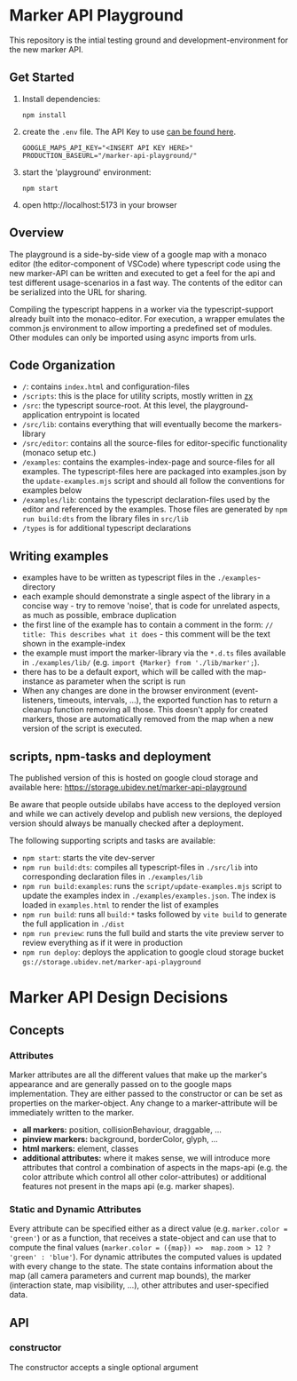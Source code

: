 # Marker API Playground

This repository is the intial testing ground and development-environment for
the new marker API.

## Get Started

1. Install dependencies:

       npm install

2. create the `.env` file. The API Key to use 
   [can be found here][gcloud_console_maps_credentials].

       GOOGLE_MAPS_API_KEY="<INSERT API KEY HERE>"
       PRODUCTION_BASEURL="/marker-api-playground/"


3. start the 'playground' environment:

       npm start

4. open http://localhost:5173 in your browser

[gcloud_console_maps_credentials]: https://console.cloud.google.com/apis/credentials/key/cace4819-4b19-489c-bd49-d91300d72dab?project=ubilabs-dev

## Overview

The playground is a side-by-side view of a google map with a monaco editor (the
editor-component of VSCode) where typescript code using the new
marker-API can be written and executed to get a feel for the api and test
different usage-scenarios in a fast way. The contents of the editor can be
serialized into the URL for sharing.

Compiling the typescript happens in a worker via the typescript-support
already built into the monaco-editor. For execution, a wrapper emulates the
common.js environment to allow importing a predefined set of modules. Other
modules can only be imported using async imports from urls.

## Code Organization

- `/`: contains `index.html` and configuration-files
- `/scripts`: this is the place for utility scripts, mostly written in [zx][]
- `/src`: the typescript source-root. At this level, the
  playground-application entrypoint is located
- `/src/lib`: contains everything that will eventually become
  the markers-library
- `/src/editor`: contains all the source-files for editor-specific
  functionality (monaco setup etc.)
- `/examples`: contains the examples-index-page and source-files for all
  examples. The typescript-files here are packaged into examples.json by
  the `update-examples.mjs` script and should all follow the conventions for
  examples below
- `/examples/lib`: contains the typescript declaration-files used by the
  editor and referenced by the examples. Those files are generated by
  `npm run build:dts` from the library files in `src/lib`
- `/types` is for additional typescript declarations

[zx]: https://github.com/google/zx

## Writing examples

- examples have to be written as typescript files in the `./examples`-directory
- each example should demonstrate a single aspect of the library in a 
  concise way - try to remove 'noise', that is code for unrelated aspects, 
  as much as possible, embrace duplication
- the first line of the example has to contain a comment in the form:
  `// title: This describes what it does` - this comment will be the text
  shown in the example-index
- the example must import the marker-library via the `*.d.ts` files
  available in `./examples/lib/` (e.g. `import {Marker} from './lib/marker';`).
- there has to be a default export, which will be called with the
  map-instance as parameter when the script is run
- When any changes are done in the browser environment (event-listeners,
  timeouts, intervals, ...), the exported function has to return a cleanup
  function removing all those. This doesn't apply for created markers, those
  are automatically removed from the map when a new version of the script is
  executed.

## scripts, npm-tasks and deployment

The published version of this is hosted on google cloud storage and available 
here: https://storage.ubidev.net/marker-api-playground

Be aware that people outside ubilabs have access to the deployed version 
and while we can actively develop and publish new versions, the deployed 
version should always be manually checked after a deployment.

The following supporting scripts and tasks are available:

 - `npm start`: starts the vite dev-server
 - `npm run build:dts`: compiles all typescript-files in `./src/lib` 
   into corresponding declaration files in `./examples/lib`
 - `npm run build:examples`: runs the `script/update-examples.mjs` script to 
   update the examples index in `./examples/examples.json`. The index is 
   loaded in `examples.html` to render the list of examples
 - `npm run build`: runs all `build:*` tasks followed by `vite build` to 
   generate the full application in `./dist`
 - `npm run preview`: runs the full build and starts the vite preview server 
   to review everything as if it were in production
 - `npm run deploy`: deploys the application to google cloud storage bucket 
   `gs://storage.ubidev.net/marker-api-playground`

# Marker API Design Decisions

## Concepts

### Attributes

Marker attributes are all the different values that make
up the marker's appearance and are generally passed on to the google maps
implementation. They are either passed to the constructor or can be set as
properties on the marker-object. Any change to a marker-attribute will
be immediately written to the marker.

- **all markers:** position, collisionBehaviour, draggable, ...
- **pinview markers:** background, borderColor, glyph, ...
- **html markers:** element, classes
- **additional attributes:** where it makes sense, we will introduce more
  attributes that control a combination of aspects in the maps-api (e.g. the
  color attribute which control all other color-attributes) or additional
  features not present in the maps api (e.g. marker shapes).

### Static and Dynamic Attributes

Every attribute can be specified either as a direct value
(e.g. `marker.color = 'green'`) or as a function, that receives a state-object and
can use that to compute the final values (`marker.color = ({map}) => 
map.zoom > 12 ? 'green' : 'blue'`). For dynamic attributes the
computed values is updated with every change to the state. The state
contains information about the map (all camera parameters and current map
bounds), the marker (interaction state, map visibility, ...), other attributes
and user-specified data.


## API

### constructor

The constructor accepts a single optional argument 
